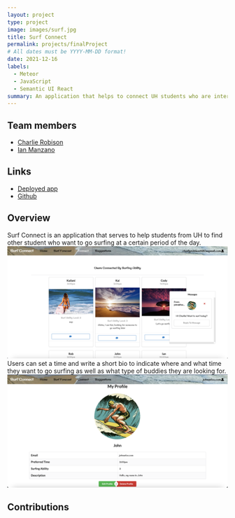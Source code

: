 ```yaml
---
layout: project
type: project
image: images/surf.jpg
title: Surf Connect
permalink: projects/finalProject
# All dates must be YYYY-MM-DD format!
date: 2021-12-16
labels:
  - Meteor
  - JavaScript
  - Semantic UI React
summary: An application that helps to connect UH students who are interested in surfing.
---
```

                           

## Team members
- [Charlie Robison](https://charlie-robison.github.io/)
- [Ian Manzano](https://ianbm.github.io/) 

## Links
- [Deployed app](https://surf-connect.xyz)
- [Github](https://github.com/surf-connect)

## Overview
Surf Connect is an application that serves to help students from UH to find other student who want to go surfing at a certain period of the day.
<img src="../images/final-connect-page-pic.png">
Users can set a time and write a short bio to indicate where and what time they want to go surfing as well as what type of buddies they are looking for.
<img src="../images/final-viewUser-page-pic.png">

## Contributions




